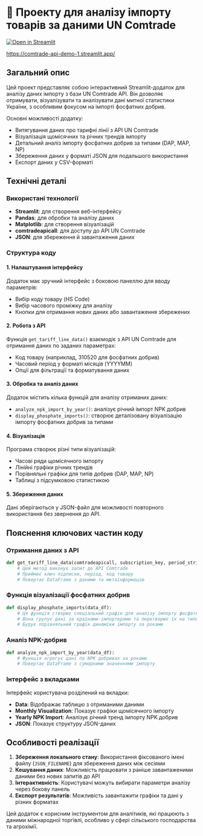 # 🎈 Проекту для аналізу імпорту товарів за даними UN Comtrade

[![Open in Streamlit](https://static.streamlit.io/badges/streamlit_badge_black_white.svg)](https://blank-app-template.streamlit.app/)

https://comtrade-api-demo-1.streamlit.app/



## Загальний опис

Цей проект представляє собою інтерактивний Streamlit-додаток для аналізу даних імпорту з бази UN Comtrade API. Він дозволяє отримувати, візуалізувати та аналізувати дані митної статистики України, з особливим фокусом на імпорті фосфатних добрив.

Основні можливості додатку:
- Витягування даних про тарифні лінії з API UN Comtrade
- Візуалізація щомісячних та річних трендів імпорту
- Детальний аналіз імпорту фосфатних добрив за типами (DAP, MAP, NP)
- Збереження даних у форматі JSON для подальшого використання
- Експорт даних у CSV-форматі

## Технічні деталі

### Використані технології
- **Streamlit**: для створення веб-інтерфейсу
- **Pandas**: для обробки та аналізу даних
- **Matplotlib**: для створення візуалізацій
- **comtradeapicall**: для доступу до API UN Comtrade
- **JSON**: для збереження й завантаження даних

### Структура коду

#### 1. Налаштування інтерфейсу
Додаток має зручний інтерфейс з боковою панеллю для вводу параметрів:
- Вибір коду товару (HS Code)
- Вибір часового проміжку для аналізу
- Кнопки для отримання нових даних або завантаження збережених

#### 2. Робота з API
Функція `get_tariff_line_data()` взаємодіє з API UN Comtrade для отримання даних по заданих параметрах:
- Код товару (наприклад, 310520 для фосфатних добрив)
- Часовий період у форматі місяців (YYYYMM)
- Опції для фільтрації та форматування даних

#### 3. Обробка та аналіз даних
Додаток містить кілька функцій для аналізу отриманих даних:
- `analyze_npk_import_by_year()`: аналізує річний імпорт NPK добрив
- `display_phosphate_imports()`: створює деталізовану візуалізацію імпорту фосфатних добрив за типами

#### 4. Візуалізація
Програма створює різні типи візуалізацій:
- Часові ряди щомісячного імпорту
- Лінійні графіки річних трендів
- Порівняльні графіки для типів добрив (DAP, MAP, NP)
- Таблиці з підсумковою статистикою

#### 5. Збереження даних
Дані зберігаються у JSON-файл для можливості повторного використання без звернення до API.

## Пояснення ключових частин коду

### Отримання даних з API
```python
def get_tariff_line_data(comtradeapicall, subscription_key, period_string, commodity_code):
    # Цей метод виконує запит до API Comtrade
    # Приймає ключ підписки, період, код товару
    # Повертає DataFrame з даними та метаінформацію
```

### Функція візуалізації фосфатних добрив
```python
def display_phosphate_imports(data_df):
    # Ця функція створює спеціальний графік для аналізу імпорту фосфатних добрив
    # Вона групує дані за країнами-імпортерами та перетворює їх на типи добрив
    # Будує порівняльний графік динаміки імпорту за роками
```

### Аналіз NPK-добрив
```python
def analyze_npk_import_by_year(data_df):
    # Функція агрегує дані по NPK добривах за роками
    # Повертає DataFrame з сумарними значеннями імпорту
```

### Інтерфейс з вкладками
Інтерфейс користувача розділений на вкладки:
- **Data**: Відображає таблицю з отриманими даними
- **Monthly Visualization**: Показує графіки щомісячного імпорту
- **Yearly NPK Import**: Аналізує річний тренд імпорту NPK добрив
- **JSON**: Показує структуру JSON-даних

## Особливості реалізації

1. **Збереження локального стану**: Використання фіксованого імені файлу (`JSON_FILENAME`) для збереження даних між сесіями
2. **Кешування даних**: Можливість працювати з раніше завантаженими даними без нових запитів до API
3. **Інтерактивність**: Користувачі можуть вибирати параметри аналізу через бокову панель
4. **Експорт результатів**: Можливість завантажити графіки та дані у різних форматах

Цей додаток є корисним інструментом для аналітиків, які працюють з даними міжнародної торгівлі, особливо у сфері сільського господарства та агрохімії.





